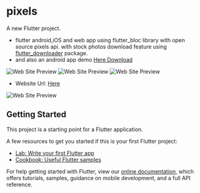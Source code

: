 # pixels

A new Flutter project.

- flutter android,iOS and web app using flutter_bloc library with open source pixels api. with stock photos download feature using [flutter_downloader](https://pub.dev/packages/flutter_downloader) package.
- and also an android app demo [Here Download](https://mega.nz/file/Wgli3awK#RO54DqK9DBeN0mRpbxvE63sTe6m7SQmS3neOyrIXaf0)

![Web Site Preview](https://github.com/Appii00/flutter-bloc-pixels/blob/master/Web%20capture_4-5-2021_230_pixabay-webapp29.netlify.app.jpeg)
![Web Site Preview](https://github.com/Appii00/flutter-bloc-pixels/blob/master/Web%20capture_4-5-2021_2319_pixabay-webapp29.netlify.app.jpeg)
![Web Site Preview](https://github.com/Appii00/flutter-bloc-pixels/blob/master/Web%20capture_4-5-2021_2358_pixabay-webapp29.netlify.app.jpeg)


- Website Url: [Here](https://pixabay-webapp29.netlify.app/)


![Web Site Preview](https://github.com/Appii00/flutter-bloc-pixels/blob/master/Web%20capture_4-5-2021_2033_pixabay-webapp29.netlify.app.jpeg)
## Getting Started

This project is a starting point for a Flutter application.

A few resources to get you started if this is your first Flutter project:

- [Lab: Write your first Flutter app](https://flutter.dev/docs/get-started/codelab)
- [Cookbook: Useful Flutter samples](https://flutter.dev/docs/cookbook)

For help getting started with Flutter, view our
[online documentation](https://flutter.dev/docs), which offers tutorials,
samples, guidance on mobile development, and a full API reference.

